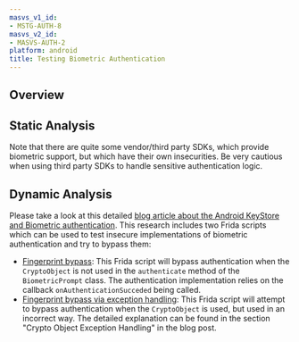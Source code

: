```yaml
---
masvs_v1_id:
- MSTG-AUTH-8
masvs_v2_id:
- MASVS-AUTH-2
platform: android
title: Testing Biometric Authentication
---
```


## Overview

## Static Analysis

Note that there are quite some vendor/third party SDKs, which provide biometric support, but which have their own insecurities. Be very cautious when using third party SDKs to handle sensitive authentication logic.

## Dynamic Analysis

Please take a look at this detailed [blog article about the Android KeyStore and Biometric authentication](https://labs.withsecure.com/blog/how-secure-is-your-android-keystore-authentication "How Secure is your Android Keystore Authentication?"). This research includes two Frida scripts which can be used to test insecure implementations of biometric authentication and try to bypass them:

- [Fingerprint bypass](https://github.com/FSecureLABS/android-keystore-audit/blob/master/frida-scripts/fingerprint-bypass.js "Fingerprint Bypass"): This Frida script will bypass authentication when the `CryptoObject` is not used in the `authenticate` method of the `BiometricPrompt` class. The authentication implementation relies on the callback `onAuthenticationSucceded` being called.
- [Fingerprint bypass via exception handling](https://github.com/FSecureLABS/android-keystore-audit/blob/master/frida-scripts/fingerprint-bypass-via-exception-handling.js "Fingerprint bypass via exception handling"): This Frida script will attempt to bypass authentication when the `CryptoObject` is used, but used in an incorrect way. The detailed explanation can be found in the section "Crypto Object Exception Handling" in the blog post.
